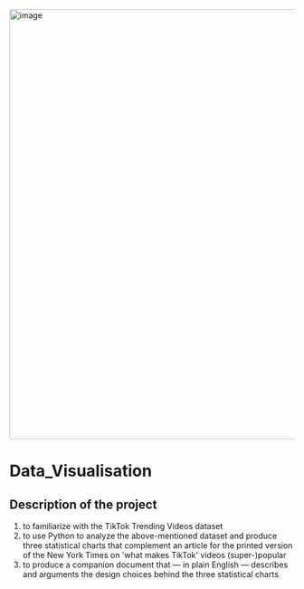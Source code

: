 <img width="759" alt="image" src="https://user-images.githubusercontent.com/74610013/182365650-3020597f-a7dd-4dc1-9e90-7e96882b0429.png">

# Data_Visualisation

## Description of the project
1. to familiarize with the TikTok Trending Videos dataset
2. to use Python to analyze the above-mentioned dataset and produce three statistical charts that complement an article for the printed version of the New York Times on 'what makes TikTok' videos (super-)popular
3. to produce a companion document that — in plain English — describes and arguments the design choices behind the three statistical charts
